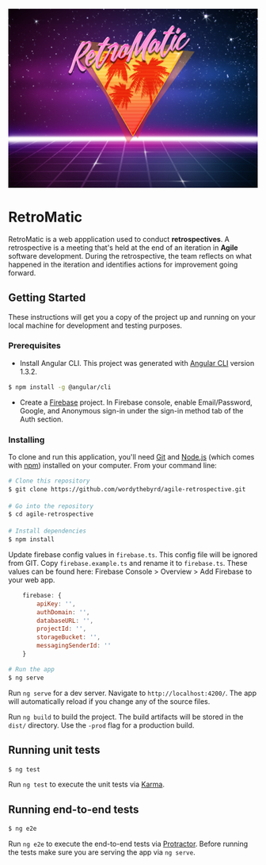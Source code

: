 ![RetroMatic](src/assets/Images/rmbg.jpg)

# RetroMatic

RetroMatic is a web appplication used to conduct **retrospectives**.  A retrospective is a meeting that's held at the end of an iteration in **Agile** software development. During the retrospective, the team reflects on what happened in the iteration and identifies actions for improvement going forward.

## Getting Started

These instructions will get you a copy of the project up and running on your local machine for development and testing purposes.

### Prerequisites

* Install Angular CLI.  This project was generated with [Angular CLI](https://github.com/angular/angular-cli) version 1.3.2.

```bash
$ npm install -g @angular/cli
```

* Create a [Firebase](https://firebase.google.com/) project.  In Firebase console, enable Email/Password, Google, and Anonymous sign-in under the sign-in method tab of the Auth section.

### Installing

To clone and run this application, you'll need [Git](https://git-scm.com) and [Node.js](https://nodejs.org/en/download/) (which comes with [npm](http://npmjs.com)) installed on your computer. From your command line:

```bash
# Clone this repository
$ git clone https://github.com/wordythebyrd/agile-retrospective.git

# Go into the repository
$ cd agile-retrospective

# Install dependencies
$ npm install
```
Update firebase config values in `firebase.ts`.  This config file will be ignored from GIT. Copy `firebase.example.ts` and rename it to `firebase.ts`. These values can be found here: Firebase Console > Overview > Add Firebase to your web app.

```javascript
    firebase: {
        apiKey: '',
        authDomain: '',
        databaseURL: '',
        projectId: '',
        storageBucket: '',
        messagingSenderId: ''
    }
```


```bash
# Run the app
$ ng serve
```
Run `ng serve` for a dev server. Navigate to `http://localhost:4200/`. The app will automatically reload if you change any of the source files.

Run `ng build` to build the project. The build artifacts will be stored in the `dist/` directory. Use the `-prod` flag for a production build.

## Running unit tests

```bash
$ ng test
```
Run `ng test` to execute the unit tests via [Karma](https://karma-runner.github.io).

## Running end-to-end tests

```bash
$ ng e2e
```

Run `ng e2e` to execute the end-to-end tests via [Protractor](http://www.protractortest.org/).
Before running the tests make sure you are serving the app via `ng serve`.
